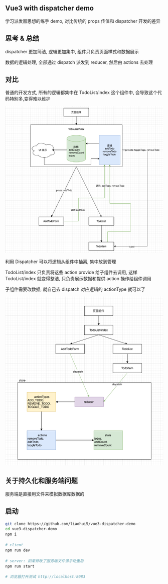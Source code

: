 ## Vue3 with dispatcher demo

学习派发器思想的练手 demo, 对比传统的 props 传值和 dispatcher 开发的差异

## 思考 & 总结

dispatcher 更加简洁, 逻辑更加集中, 组件只负责页面样式和数据展示

数据的逻辑处理, 全部通过 dispatch 派发到 reducer, 然后由 actions 去处理

## 对比

普通的开发方式, 所有的逻辑都集中在 TodoList/index 这个组件中, 会导致这个代码特别多,变得难以维护

![](https://raw.githubusercontent.com/liaohui5/images/main/images/202207271349247.png)

利用 Dispatcher 可以将逻辑从组件中抽离, 集中放到管理

TodoList/index 只负责将这些
action provide 给子组件去调用, 这样 TodoList/index 就变得整洁,
只负责展示数据和提供 action 操作给组件调用

子组件需要改数据, 就自己去 dispatch 对应逻辑的 actionType 就可以了

![](https://raw.githubusercontent.com/liaohui5/images/main/images/202207271336780.png)

## 关于持久化和服务端问题

服务端是直接用文件来模拟数据库数据的

## 启动

```bash
git clone https://github.com/liaohui5/vue3-dispatcher-demo
cd vue3-dispatcher-demo
npm i

# client
npm run dev

# server: 如果修改了服务端文件请手动重启
npm run start

# 浏览器打开测试 http://localhost:8083
```
